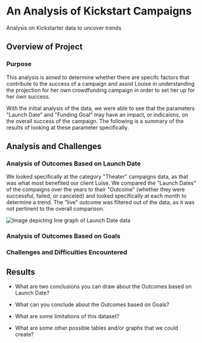 # An Analysis of Kickstart Campaigns
Analysis on Kickstarter data to uncover trends

## Overview of Project

### Purpose
This analysis is aimed to determine whether there are specifc factors that contribute to the success of a campaign and assist Louise in understanding the projection for her own crowdfunding campaign in order to set her up for her own success. 

With the initial analysis of the data, we were able to see that the parameters "Launch Date" and "Funding Goal" may have an impact, or indicaions, on the overall success of the campaign. The following is a summary of the results of looking at these parameter specifically.

## Analysis and Challenges

### Analysis of Outcomes Based on Launch Date
We looked specifically at the category "Theater" campaigns data, as that was what most benefited our client Luise. We compared the "Launch Dates" of the compaigns over the years to their "Outcome" (whether they were successful, failed, or canceled) and looked specifically at each month to determine a trend. The "live" outcome was filtered out of the data, as it was not pertinent to the overall comparison. 

![Image depicting line graph of Launch Date data]()

### Analysis of Outcomes Based on Goals

### Challenges and Difficulties Encountered

## Results

- What are two conclusions you can draw about the Outcomes based on Launch Date?

- What can you conclude about the Outcomes based on Goals?

- What are some limitations of this dataset?

- What are some other possible tables and/or graphs that we could create?
